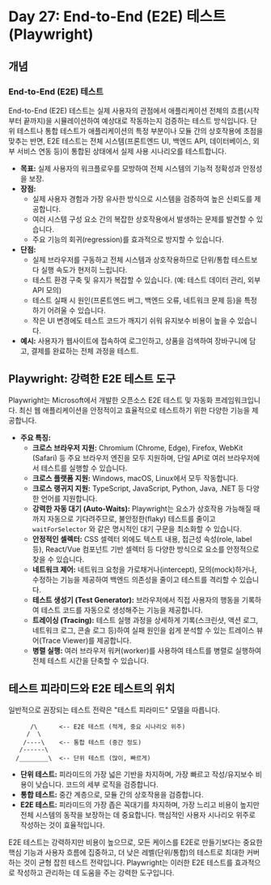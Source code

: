 # Day 27: End-to-End (E2E) 테스트 (Playwright)

## 개념

### End-to-End (E2E) 테스트

End-to-End (E2E) 테스트는 실제 사용자의 관점에서 애플리케이션 전체의 흐름(시작부터 끝까지)을 시뮬레이션하여 예상대로 작동하는지 검증하는 테스트 방식입니다. 단위 테스트나 통합 테스트가 애플리케이션의 특정 부분이나 모듈 간의 상호작용에 초점을 맞추는 반면, E2E 테스트는 전체 시스템(프론트엔드 UI, 백엔드 API, 데이터베이스, 외부 서비스 연동 등)이 통합된 상태에서 실제 사용 시나리오를 테스트합니다.

-   **목표:** 실제 사용자의 워크플로우를 모방하여 전체 시스템의 기능적 정확성과 안정성을 보장.
-   **장점:**
    -   실제 사용자 경험과 가장 유사한 방식으로 시스템을 검증하여 높은 신뢰도를 제공합니다.
    -   여러 시스템 구성 요소 간의 복잡한 상호작용에서 발생하는 문제를 발견할 수 있습니다.
    -   주요 기능의 회귀(regression)를 효과적으로 방지할 수 있습니다.
-   **단점:**
    -   실제 브라우저를 구동하고 전체 시스템과 상호작용하므로 단위/통합 테스트보다 실행 속도가 현저히 느립니다.
    -   테스트 환경 구축 및 유지가 복잡할 수 있습니다. (예: 테스트 데이터 관리, 외부 API 모의)
    -   테스트 실패 시 원인(프론트엔드 버그, 백엔드 오류, 네트워크 문제 등)을 특정하기 어려울 수 있습니다.
    -   작은 UI 변경에도 테스트 코드가 깨지기 쉬워 유지보수 비용이 높을 수 있습니다.
-   **예시:** 사용자가 웹사이트에 접속하여 로그인하고, 상품을 검색하여 장바구니에 담고, 결제를 완료하는 전체 과정을 테스트.

## Playwright: 강력한 E2E 테스트 도구

Playwright는 Microsoft에서 개발한 오픈소스 E2E 테스트 및 자동화 프레임워크입니다. 최신 웹 애플리케이션을 안정적이고 효율적으로 테스트하기 위한 다양한 기능을 제공합니다.

-   **주요 특징:**
    -   **크로스 브라우저 지원:** Chromium (Chrome, Edge), Firefox, WebKit (Safari) 등 주요 브라우저 엔진을 모두 지원하며, 단일 API로 여러 브라우저에서 테스트를 실행할 수 있습니다.
    -   **크로스 플랫폼 지원:** Windows, macOS, Linux에서 모두 작동합니다.
    -   **크로스 랭귀지 지원:** TypeScript, JavaScript, Python, Java, .NET 등 다양한 언어를 지원합니다.
    -   **강력한 자동 대기 (Auto-Waits):** Playwright는 요소가 상호작용 가능해질 때까지 자동으로 기다려주므로, 불안정한(flaky) 테스트를 줄이고 `waitForSelector` 와 같은 명시적인 대기 구문을 최소화할 수 있습니다.
    -   **안정적인 셀렉터:** CSS 셀렉터 외에도 텍스트 내용, 접근성 속성(role, label 등), React/Vue 컴포넌트 기반 셀렉터 등 다양한 방식으로 요소를 안정적으로 찾을 수 있습니다.
    -   **네트워크 제어:** 네트워크 요청을 가로채거나(intercept), 모의(mock)하거나, 수정하는 기능을 제공하여 백엔드 의존성을 줄이고 테스트를 격리할 수 있습니다.
    -   **테스트 생성기 (Test Generator):** 브라우저에서 직접 사용자의 행동을 기록하여 테스트 코드를 자동으로 생성해주는 기능을 제공합니다.
    -   **트레이싱 (Tracing):** 테스트 실행 과정을 상세하게 기록(스크린샷, 액션 로그, 네트워크 로그, 콘솔 로그 등)하여 실패 원인을 쉽게 분석할 수 있는 트레이스 뷰어(Trace Viewer)를 제공합니다.
    -   **병렬 실행:** 여러 브라우저 워커(worker)를 사용하여 테스트를 병렬로 실행하여 전체 테스트 시간을 단축할 수 있습니다.

## 테스트 피라미드와 E2E 테스트의 위치

일반적으로 권장되는 테스트 전략은 "테스트 피라미드" 모델을 따릅니다.

```
      /\      <-- E2E 테스트 (적게, 중요 시나리오 위주)
     /  \ 
    /----\    <-- 통합 테스트 (중간 정도)
   /------\ 
  /________\  <-- 단위 테스트 (많이, 빠르게)
```

-   **단위 테스트:** 피라미드의 가장 넓은 기반을 차지하며, 가장 빠르고 작성/유지보수 비용이 낮습니다. 코드의 세부 로직을 검증합니다.
-   **통합 테스트:** 중간 계층으로, 모듈 간의 상호작용을 검증합니다.
-   **E2E 테스트:** 피라미드의 가장 좁은 꼭대기를 차지하며, 가장 느리고 비용이 높지만 전체 시스템의 동작을 보장하는 데 중요합니다. 핵심적인 사용자 시나리오 위주로 작성하는 것이 효율적입니다.

E2E 테스트는 강력하지만 비용이 높으므로, 모든 케이스를 E2E로 만들기보다는 중요한 핵심 기능과 사용자 흐름에 집중하고, 더 낮은 레벨(단위/통합)의 테스트로 최대한 커버하는 것이 균형 잡힌 테스트 전략입니다. Playwright는 이러한 E2E 테스트를 효과적으로 작성하고 관리하는 데 도움을 주는 강력한 도구입니다. 